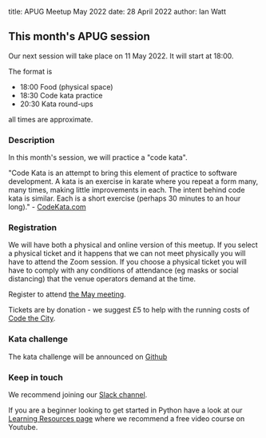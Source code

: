 title: APUG Meetup May 2022
date: 28 April 2022
author: Ian Watt

## This month's APUG session

Our next session will take place on 11 May 2022. It will start at 18:00. 

The format is 

* 18:00 Food (physical space)
* 18:30 Code kata practice
* 20:30 Kata round-ups

all times are approximate.

### Description

In this month's session, we will practice a "code kata".

"Code Kata is an attempt to bring this element of practice to software development. A kata is an exercise in karate where you repeat a form many, many times, making little improvements in each. The intent behind code kata is similar. Each is a short exercise (perhaps 30 minutes to an hour long)." - [CodeKata.com](https://www.codekata.com)

### Registration

We will have both a physical and online version of this meetup.  If you select a physical ticket and it happens that we can not meet physically you will have to attend the Zoom session. If you choose a physical ticket you will have to comply with any conditions of attendance (eg masks or social distancing) that the venue operators demand at the time. 

Register to attend [the May meeting](https://ti.to/code-the-city/aberdeen-python-user-group-may-2022).


Tickets are by donation - we suggest £5 to help with the running costs of [Code the City](https://codethecity.org). 

### Kata challenge

The kata challenge will be announced on [Github](https://github.com/PythonAberdeen/user_group/tree/master/)

### Keep in touch

We recommend joining our [Slack channel](https://join.slack.com/t/python-aberdeen/shared_invite/zt-gfjps8xe-M9YkWloAUL73blPovaHvFA). 

If you are a beginner looking to get started in Python have a look at our [Learning Resources page](https://pythonaberdeen.github.io/pages/learning-resources.html) where we recommend a free video course on Youtube. 
